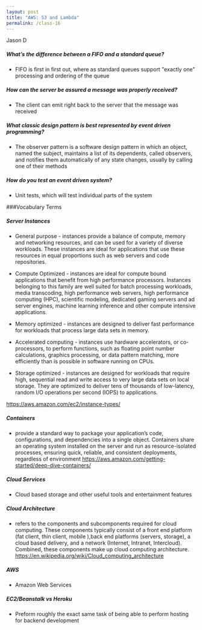 ```yaml
---
layout: post
title: "AWS: S3 and Lambda"
permalink: /class-16
---
```

Jason D


##### What’s the difference between a FIFO and a standard queue?
* FIFO is first in first out, where as standard queues support "exactly one" processing and ordering of the queue

##### How can the server be assured a message was properly received?
* The client can emit right back to the server that the message was received

##### What classic design pattern is best represented by event driven programming?
* The observer pattern is a software design pattern in which an object, named the subject, maintains a list of its dependents, called observers, and notifies them automatically of any state changes, usually by calling one of their methods

##### How do you test an event driven system?
* Unit tests, which will test individual parts of the system

###Vocabulary Terms

##### Server Instances
* General purpose - instances provide a balance of compute, memory and networking resources, and can be used for a variety of diverse workloads. These instances are ideal for applications that use these resources in equal proportions such as web servers and code repositories. 

* Compute Optimized -  instances are ideal for compute bound applications that benefit from high performance processors. Instances belonging to this family are well suited for batch processing workloads, media transcoding, high performance web servers, high performance computing (HPC), scientific modeling, dedicated gaming servers and ad server engines, machine learning inference and other compute intensive applications.

* Memory optimized -  instances are designed to deliver fast performance for workloads that process large data sets in memory.

* Accelerated computing -  instances use hardware accelerators, or co-processors, to perform functions, such as floating point number calculations, graphics processing, or data pattern matching, more efficiently than is possible in software running on CPUs.

* Storage optimized - instances are designed for workloads that require high, sequential read and write access to very large data sets on local storage. They are optimized to deliver tens of thousands of low-latency, random I/O operations per second (IOPS) to applications.

https://aws.amazon.com/ec2/instance-types/

##### Containers
* provide a standard way to package your application’s code, configurations, and dependencies into a single object. Containers share an operating system installed on the server and run as resource-isolated processes, ensuring quick, reliable, and consistent deployments, regardless of environment
https://aws.amazon.com/getting-started/deep-dive-containers/

##### Cloud Services
* Cloud based storage and other useful tools and entertainment features

##### Cloud Architecture
*  refers to the components and subcomponents required for cloud computing. These components typically consist of a front end platform (fat client, thin client, mobile ),back end platforms (servers, storage), a cloud based delivery, and a network (Internet, Intranet, Intercloud). Combined, these components make up cloud computing architecture.
https://en.wikipedia.org/wiki/Cloud_computing_architecture

##### AWS
* Amazon Web Services

##### EC2/Beanstalk vs Heroku
* Preform roughly the exact same task of being able to perform hosting for backend development
